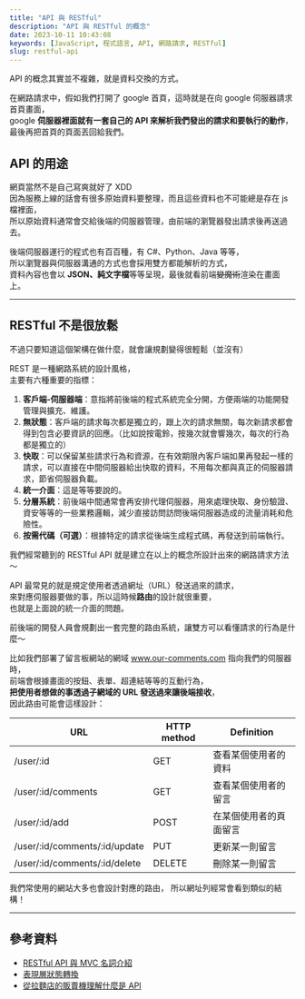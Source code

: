 ```yaml
---
title: "API 與 RESTful"
description: "API 與 RESTful 的概念"
date: 2023-10-11 10:43:08
keywords: [JavaScript, 程式語言, API, 網路請求, RESTful]
slug: restful-api
---
```


API 的概念其實並不複雜，就是資料交換的方式。

在網路請求中，假如我們打開了 google 首頁，這時就是在向 google 伺服器請求首頁畫面，  
google **伺服器裡面就有一套自己的 API 來解析我們發出的請求和要執行的動作**，  
最後再把首頁的頁面丟回給我們。

## API 的用途

網頁當然不是自己寫爽就好了 XDD  
因為服務上線的話會有很多原始資料要整理，而且這些資料也不可能總是存在 js 檔裡面，  
所以原始資料通常會交給後端的伺服器管理，由前端的瀏覽器發出請求後再送過去。

後端伺服器運行的程式也有百百種，有 C#、Python、Java 等等，  
所以瀏覽器與伺服器溝通的方式也會採用雙方都能解析的方式，  
資料內容也會以 **JSON、純文字檔**等等呈現，最後就看前端~~變魔術~~渲染在畫面上。

---

## RESTful 不是很放鬆

不過只要知道這個架構在做什麼，就會讓規劃變得很輕鬆（並沒有）

REST 是一種網路系統的設計風格，  
主要有六種重要的指標：

1. **客戶端-伺服器端**：意指將前後端的程式系統完全分開，方便兩端的功能開發管理與擴充、維護。
2. **無狀態**：客戶端的請求每次都是獨立的，跟上次的請求無關，每次新請求都會得到包含必要資訊的回應。（比如說按電鈴，按幾次就會響幾次，每次的行為都是獨立的）
3. **快取**：可以保留某些請求行為和資源，在有效期限內客戶端如果再發起一樣的請求，可以直接在中間伺服器給出快取的資料，不用每次都與真正的伺服器請求，節省伺服器負載。
4. **統一介面**：這是等等要說的。
5. **分層系統**：前後端中間通常會再安排代理伺服器，用來處理快取、身份驗證、資安等等的一些業務邏輯，減少直接訪問訪問後端伺服器造成的流量消耗和危險性。
6. **按需代碼（可選）**：根據特定的請求從後端生成程式碼，再發送到前端執行。

我們經常聽到的 RESTful API 就是建立在以上的概念所設計出來的網路請求方法～

API 最常見的就是規定使用者透過網址（URL）發送過來的請求，  
來對應伺服器要做的事，所以這時候**路由**的設計就很重要，  
也就是上面說的統一介面的問題。

前後端的開發人員會規劃出一套完整的路由系統，讓雙方可以看懂請求的行為是什麼～

比如我們部署了留言板網站的網域 www.our-comments.com 指向我們的伺服器時，  
前端會根據畫面的按鈕、表單、超連結等等的互動行為，  
**把使用者想做的事透過子網域的 URL 發送過來讓後端接收**，  
因此路由可能會這樣設計：

| URL                           | HTTP method | Definition             |
| ----------------------------- | ----------- | ---------------------- |
| /user/:id                     | GET         | 查看某個使用者的資料   |
| /user/:id/comments            | GET         | 查看某個使用者的留言   |
| /user/:id/add                 | POST        | 在某個使用者的頁面留言 |
| /user/:id/comments/:id/update | PUT         | 更新某一則留言         |
| /user/:id/comments/:id/delete | DELETE      | 刪除某一則留言         |

我們常使用的網站大多也會設計對應的路由，
所以網址列經常會看到類似的結構！

---

## 參考資料

- [RESTful API 與 MVC 名詞介紹](https://ithelp.ithome.com.tw/articles/10191925)
- [表現層狀態轉換](https://zh.wikipedia.org/zh-tw/%E8%A1%A8%E7%8E%B0%E5%B1%82%E7%8A%B6%E6%80%81%E8%BD%AC%E6%8D%A2)
- [從拉麵店的販賣機理解什麼是 API](https://hulitw.medium.com/ramen-and-api-6238437dc544)
